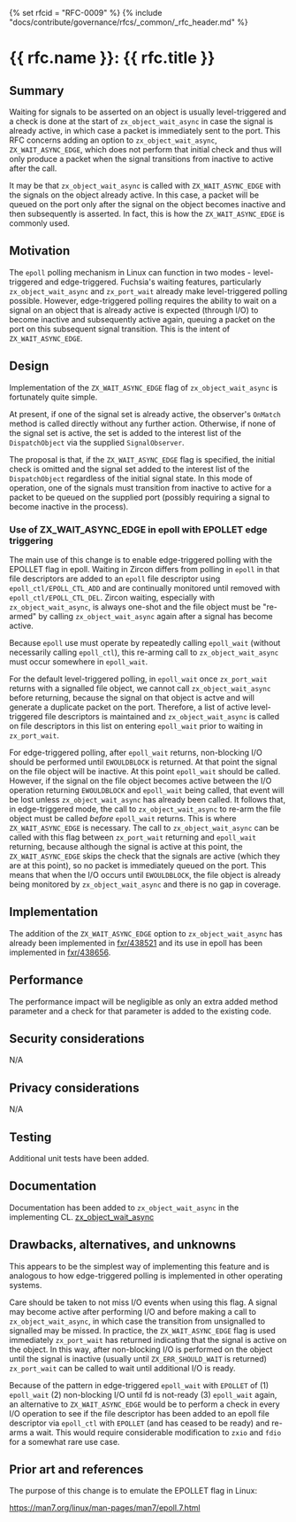 {% set rfcid = "RFC-0009" %}
{% include "docs/contribute/governance/rfcs/_common/_rfc_header.md" %}
# {{ rfc.name }}: {{ rfc.title }}
<!-- SET the `rfcid` VAR ABOVE. DO NOT EDIT ANYTHING ELSE ABOVE THIS LINE. -->

## Summary

Waiting for signals to be asserted on an object is usually level-triggered and
a check is done at the start of `zx_object_wait_async` in case the signal is
already active, in which case a packet is immediately sent to the port.
This RFC concerns adding an option to `zx_object_wait_async`, `ZX_WAIT_ASYNC_EDGE`,
which does not perform that initial check and thus will only produce a packet
when the signal transitions from inactive to active after the call.

It may be that `zx_object_wait_async` is called with `ZX_WAIT_ASYNC_EDGE` with
the signals on the object already active. In this case, a packet will be queued
on the port only after the signal on the object becomes inactive and then
subsequently is asserted. In fact, this is how the `ZX_WAIT_ASYNC_EDGE` is commonly
used.

## Motivation

The `epoll` polling mechanism in Linux can function in two modes - level-triggered
and edge-triggered. Fuchsia's waiting features, particularly `zx_object_wait_async`
and `zx_port_wait` already make level-triggered polling possible. However, edge-triggered
polling requires the ability to wait on a signal on an object that is already
active is expected (through I/O) to become inactive and subsequently
active again, queuing a packet on the port on this subsequent signal transition.
This is the intent of `ZX_WAIT_ASYNC_EDGE`.

## Design

Implementation of the `ZX_WAIT_ASYNC_EDGE` flag of `zx_object_wait_async` is
fortunately quite simple.

At present, if one of the signal set is already active, the observer's `OnMatch`
method is called directly without any further action. Otherwise, if none of the
signal set is active, the set is added to the interest list of the `DispatchObject`
via the supplied `SignalObserver`.

The proposal is that, if the `ZX_WAIT_ASYNC_EDGE` flag is specified, the initial check
is omitted and the signal set added to the interest list of the `DispatchObject`
regardless of the initial signal state. In this mode of operation, one of the
signals must transition from inactive to active for a packet to be queued on
the supplied port (possibly requiring a signal to become inactive in the process).

### Use of ZX_WAIT_ASYNC_EDGE in epoll with EPOLLET edge triggering

The main use of this change is to enable edge-triggered polling with the EPOLLET flag
in epoll. Waiting in Zircon differs from polling in `epoll` in that file descriptors are
added to an `epoll` file descriptor using `epoll_ctl/EPOLL_CTL_ADD` and are continually
monitored until removed with `epoll_ctl/EPOLL_CTL_DEL`. Zircon waiting, especially
with `zx_object_wait_async`, is always one-shot and the file object must be "re-armed"
by calling `zx_object_wait_async` again after a signal has become active.

Because `epoll` use must operate by repeatedly calling `epoll_wait` (without necessarily
calling `epoll_ctl`), this re-arming call to `zx_object_wait_async` must occur somewhere
in `epoll_wait`.

For the default level-triggered polling, in `epoll_wait` once `zx_port_wait` returns with
a signalled file object, we cannot call `zx_object_wait_async` before returning, because
the signal on that object is actve and will generate a duplicate packet on the port. Therefore,
a list of active level-triggered file descriptors is maintained and `zx_object_wait_async`
is called on file descriptors in this list on entering `epoll_wait` prior to waiting in
`zx_port_wait`.

For edge-triggered polling, after `epoll_wait` returns, non-blocking I/O should be
performed until `EWOULDBLOCK` is returned. At that point the signal on the file object will
be inactive. At this point `epoll_wait` should be called. However, if the signal on the file
object becomes active between the I/O operation returning `EWOULDBLOCK` and `epoll_wait` being
called, that event will be lost unless `zx_object_wait_async` has already been called.
It follows that, in edge-triggered mode, the call to `zx_object_wait_async` to re-arm
the file object must be called *before* `epoll_wait` returns. This is where `ZX_WAIT_ASYNC_EDGE`
is necessary. The call to `zx_object_wait_async` can be called with this flag between
`zx_port_wait` returning and `epoll_wait` returning, because although the signal is active
at this point, the `ZX_WAIT_ASYNC_EDGE` skips the check that the signals are active
(which they are at this point), so no packet is immediately queued on the port.
This means that when the I/O occurs until `EWOULDBLOCK`, the file object is already being
monitored by `zx_object_wait_async` and there is no gap in coverage.

## Implementation

The addition of the `ZX_WAIT_ASYNC_EDGE` option to `zx_object_wait_async` has
already been implemented in [fxr/438521](https://fuchsia-review.googlesource.com/c/fuchsia/+/438521)
and its use in epoll has been implemented in
[fxr/438656](https://fuchsia-review.googlesource.com/c/fuchsia/+/438656).

## Performance

The performance impact will be negligible as only an extra added method parameter
and a check for that parameter is added to the existing code.

## Security considerations

N/A

## Privacy considerations

N/A

## Testing

Additional unit tests have been added.

## Documentation

Documentation has been added to `zx_object_wait_async` in the implementing CL.
[zx_object_wait_async](/reference/syscalls/object_wait_async.md)

## Drawbacks, alternatives, and unknowns

This appears to be the simplest way of implementing this feature and
is analogous to how edge-triggered polling is implemented in other
operating systems.

Care should be taken to not miss I/O events when using this flag.
A signal may become active after performing I/O and before making
a call to `zx_object_wait_async`, in which case the transition from
unsignalled to signalled may be missed. In practice, the `ZX_WAIT_ASYNC_EDGE`
flag is used immediately `zx_port_wait` has returned indicating that
the signal is active on the object. In this way, after non-blocking
I/O is performed on the object until the signal is inactive (usually
until `ZX_ERR_SHOULD_WAIT` is returned) `zx_port_wait` can be called to
wait until additional I/O is ready.

Because of the pattern in edge-triggered `epoll_wait` with `EPOLLET` of (1)
`epoll_wait` (2) non-blocking I/O until fd is not-ready (3) `epoll_wait` again,
an alternative to `ZX_WAIT_ASYNC_EDGE` would be to perform a check in every
I/O operation to see if the file descriptor has been added to an epoll file
descriptor via `epoll_ctl` with `EPOLLET` (and has ceased to be ready) and
re-arms a wait. This would require considerable modification to `zxio` and
`fdio` for a somewhat rare use case.

## Prior art and references

The purpose of this change is to emulate the EPOLLET flag in Linux:

https://man7.org/linux/man-pages/man7/epoll.7.html
